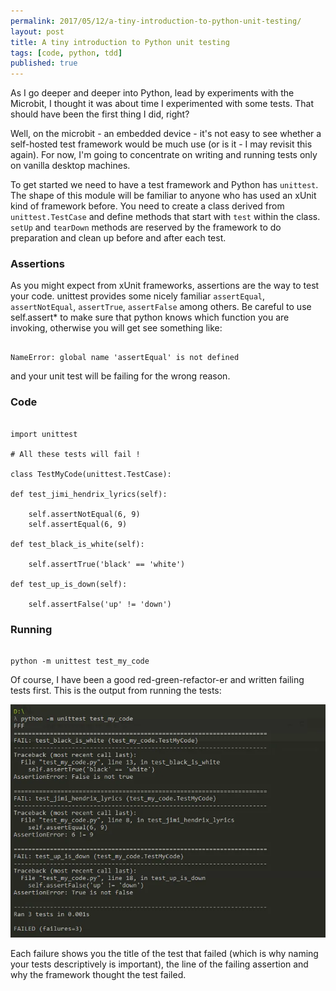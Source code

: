 ```yaml
---
permalink: 2017/05/12/a-tiny-introduction-to-python-unit-testing/
layout: post
title: A tiny introduction to Python unit testing
tags: [code, python, tdd]
published: true
---
```


As I go deeper and deeper into Python, lead by experiments with the Microbit, I thought
it was about time I experimented with some tests. That should have been the first
thing I did, right?

Well, on the microbit - an embedded device - it's not easy to see whether a self-hosted
test framework would be much use (or is it - I may revisit this again). For now,
I'm going to concentrate on writing and running tests only on vanilla desktop machines.

To get started we need to have a test framework and Python has <code>unittest</code>.
The shape of this module will be familiar to anyone who has used an xUnit kind of
framework before. You need to create a class derived from <code>unittest.TestCase</code>
and define methods that start with <code>test</code> within the class. <code>setUp</code> and
<code>tearDown</code> methods are reserved by the framework to do preparation and clean up
before and after each test.

### Assertions

As you might expect from xUnit frameworks, assertions are the way to test your code. unittest
provides some nicely familiar <code>assertEqual</code>, <code>assertNotEqual</code>,
<code>assertTrue</code>, <code>assertFalse</code> among others. Be careful to use
self.assert\* to make sure that python knows which function you are invoking, otherwise
you will get see something like:

```

NameError: global name 'assertEqual' is not defined

```

and your unit test will be failing for the wrong reason.

### Code

```

import unittest

# All these tests will fail !

class TestMyCode(unittest.TestCase):

def test_jimi_hendrix_lyrics(self):

    self.assertNotEqual(6, 9)
    self.assertEqual(6, 9)

def test_black_is_white(self):

    self.assertTrue('black' == 'white')

def test_up_is_down(self):

    self.assertFalse('up' != 'down')

```

### Running

```

python -m unittest test_my_code

```

Of course, I have been a good red-green-refactor-er and written failing tests first. This is
the output from running the tests:

<img alt="results" src="/img/posts/a-tiny-introduction-to-python-unit-testing/results.webp" />

Each failure shows you the title of the test that failed (which is why naming your tests
descriptively is important), the line of the failing assertion and why the framework
thought the test failed.

